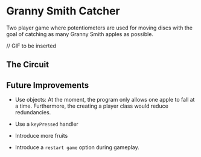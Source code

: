 # Granny Smith Catcher
Two player game where potentiometers are used for moving discs with the goal of catching as many Granny Smith apples as possible.

// GIF to be inserted

## The Circuit


## Future Improvements
+ Use objects: At the moment, the program only allows one apple to fall at a time. Furthermore, the creating a player
    class would reduce redundancies.
  
+ Use a `keyPressed` handler

+ Introduce more fruits 

+ Introduce a `restart game` option during gameplay. 










